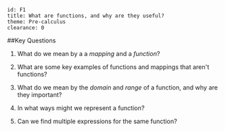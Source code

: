 ````
id: F1
title: What are functions, and why are they useful?
theme: Pre-calculus
clearance: 0
````
##Key Questions

1. What do we mean by a a _mapping_ and a _function_?

1. What are some key examples of functions and mappings that aren't functions?

1. What do we mean by the _domain_ and _range_ of a function, and why are they important?

1. In what ways might we represent a function?

1. Can we find multiple expressions for the same function?

